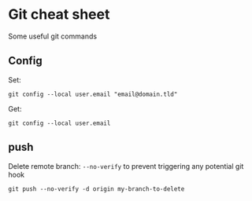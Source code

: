 # Git cheat sheet
Some useful git commands

## Config

Set:
```git
git config --local user.email "email@domain.tld"
```

Get:
```git
git config --local user.email
```

## push

Delete remote branch:
`--no-verify` to prevent triggering any potential git hook
```git
git push --no-verify -d origin my-branch-to-delete
```
